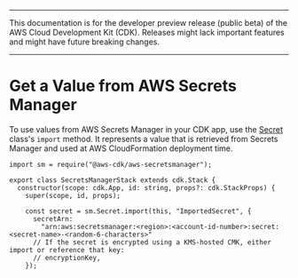 --------

This documentation is for the developer preview release \(public beta\) of the AWS Cloud Development Kit \(CDK\)\. Releases might lack important features and might have future breaking changes\.

--------

# Get a Value from AWS Secrets Manager<a name="passing_secrets_manager"></a>

To use values from AWS Secrets Manager in your CDK app, use the [Secret](https://awslabs.github.io/aws-cdk/refs/_aws-cdk_aws-secretsmanager.html#secret) class's `import` method\. It represents a value that is retrieved from Secrets Manager and used at AWS CloudFormation deployment time\.

```
import sm = require("@aws-cdk/aws-secretsmanager");

export class SecretsManagerStack extends cdk.Stack {
  constructor(scope: cdk.App, id: string, props?: cdk.StackProps) {
    super(scope, id, props);

    const secret = sm.Secret.import(this, "ImportedSecret", {
      secretArn:
        "arn:aws:secretsmanager:<region>:<account-id-number>:secret:<secret-name>-<random-6-characters>"
      // If the secret is encrypted using a KMS-hosted CMK, either import or reference that key:
      // encryptionKey,
    });
```